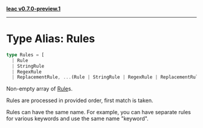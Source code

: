 [**leac v0.7.0-preview.1**](../index.md)

***

# Type Alias: Rules

```ts
type Rules = [
  | Rule
  | StringRule
  | RegexRule
  | ReplacementRule, ...(Rule | StringRule | RegexRule | ReplacementRule)[]];
```

Non-empty array of [Rule](../interfaces/Rule.md)s.

Rules are processed in provided order, first match is taken.

Rules can have the same name. For example, you can have
separate rules for various keywords and use the same name "keyword".
